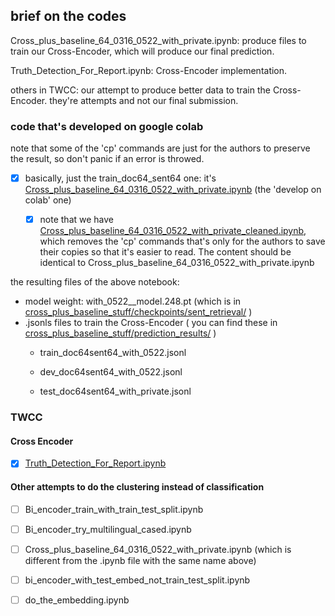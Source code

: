 
## brief on the codes

Cross_plus_baseline_64_0316_0522_with_private.ipynb: produce files to train our Cross-Encoder, which will produce our final prediction.

Truth_Detection_For_Report.ipynb: Cross-Encoder implementation.

others in TWCC: our attempt to produce better data to train the Cross-Encoder. they're attempts and not our final submission.

### code that's developed on google colab 

note that some of the 'cp' commands are just for the authors to preserve the result, so don't panic if an error is throwed.

- [x] basically, just the train_doc64_sent64 one: it's [Cross_plus_baseline_64_0316_0522_with_private.ipynb](https://github.com/Kelvinthedrugger/AI-Cup-2023-Spring-Fact-Check-Comp/blob/master/notebooks/Cross_plus_baseline_64_0316_0522_with_private.ipynb) (the 'develop on colab' one)

    - [x] note that we have [Cross_plus_baseline_64_0316_0522_with_private_cleaned.ipynb](https://github.com/Kelvinthedrugger/AI-Cup-2023-Spring-Fact-Check-Comp/blob/master/notebooks/Cross_plus_baseline_64_0316_0522_with_private_cleaned.ipynb), which removes the 'cp' commands that's only for the authors to save their copies so that it's easier to read. The content should be identical to Cross_plus_baseline_64_0316_0522_with_private.ipynb

the resulting files of the above notebook:
* model weight: with_0522__model.248.pt (which is in [cross_plus_baseline_stuff/checkpoints/sent_retrieval/](https://drive.google.com/drive/folders/1-CcS70WlE96ArDEHCxrqNHXiNEXG7TT7?usp=sharing) )
* .jsonls files to train the Cross-Encoder ( you can find these in [cross_plus_baseline_stuff/prediction_results/](https://drive.google.com/drive/u/1/folders/1-HQC9UzEYcyM5VbSxBJqONawmVW6D20l) )
    * train_doc64sent64_with_0522.jsonl

    * dev_doc64sent64_with_0522.jsonl

    * test_doc64sent64_with_private.jsonl


### TWCC

#### Cross Encoder

- [x] [Truth_Detection_For_Report.ipynb](https://github.com/Kelvinthedrugger/AI-Cup-2023-Spring-Fact-Check-Comp/blob/master/notebooks/TWCC/Truth_Detection_For_Report.ipynb)

#### Other attempts to do the clustering instead of classification

- [ ] Bi_encoder_train_with_train_test_split.ipynb

- [ ] Bi_encoder_try_multilingual_cased.ipynb

- [ ] Cross_plus_baseline_64_0316_0522_with_private.ipynb (which is different from the .ipynb file with the same name above)

- [ ] bi_encoder_with_test_embed_not_train_test_split.ipynb

- [ ] do_the_embedding.ipynb

